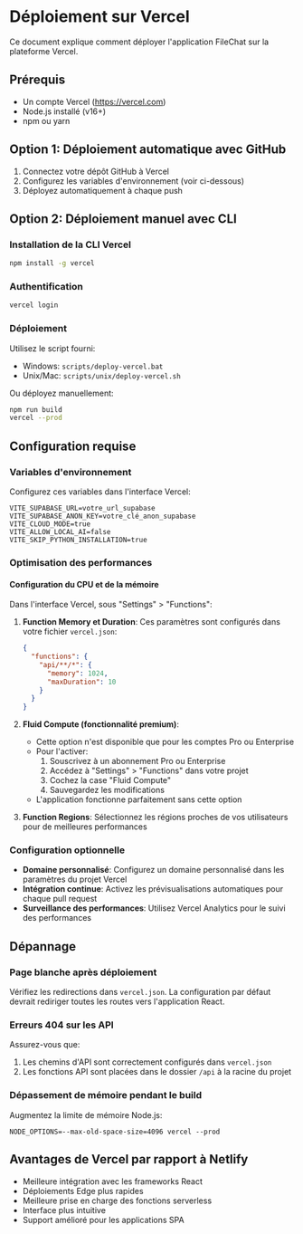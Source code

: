 
# Déploiement sur Vercel

Ce document explique comment déployer l'application FileChat sur la plateforme Vercel.

## Prérequis

- Un compte Vercel (https://vercel.com)
- Node.js installé (v16+)
- npm ou yarn

## Option 1: Déploiement automatique avec GitHub

1. Connectez votre dépôt GitHub à Vercel
2. Configurez les variables d'environnement (voir ci-dessous)
3. Déployez automatiquement à chaque push

## Option 2: Déploiement manuel avec CLI

### Installation de la CLI Vercel

```bash
npm install -g vercel
```

### Authentification

```bash
vercel login
```

### Déploiement

Utilisez le script fourni:
- Windows: `scripts/deploy-vercel.bat`
- Unix/Mac: `scripts/unix/deploy-vercel.sh`

Ou déployez manuellement:
```bash
npm run build
vercel --prod
```

## Configuration requise

### Variables d'environnement

Configurez ces variables dans l'interface Vercel:

```
VITE_SUPABASE_URL=votre_url_supabase
VITE_SUPABASE_ANON_KEY=votre_clé_anon_supabase
VITE_CLOUD_MODE=true
VITE_ALLOW_LOCAL_AI=false
VITE_SKIP_PYTHON_INSTALLATION=true
```

### Optimisation des performances

#### Configuration du CPU et de la mémoire

Dans l'interface Vercel, sous "Settings" > "Functions":

1. **Function Memory et Duration**: Ces paramètres sont configurés dans votre fichier `vercel.json`:
   ```json
   {
     "functions": {
       "api/**/*": {
         "memory": 1024,
         "maxDuration": 10
       }
     }
   }
   ```

2. **Fluid Compute (fonctionnalité premium)**: 
   - Cette option n'est disponible que pour les comptes Pro ou Enterprise
   - Pour l'activer:
     1. Souscrivez à un abonnement Pro ou Enterprise
     2. Accédez à "Settings" > "Functions" dans votre projet
     3. Cochez la case "Fluid Compute"
     4. Sauvegardez les modifications
   - L'application fonctionne parfaitement sans cette option

3. **Function Regions**: Sélectionnez les régions proches de vos utilisateurs pour de meilleures performances

### Configuration optionnelle

- **Domaine personnalisé**: Configurez un domaine personnalisé dans les paramètres du projet Vercel
- **Intégration continue**: Activez les prévisualisations automatiques pour chaque pull request
- **Surveillance des performances**: Utilisez Vercel Analytics pour le suivi des performances

## Dépannage

### Page blanche après déploiement

Vérifiez les redirections dans `vercel.json`. La configuration par défaut devrait rediriger toutes les routes vers l'application React.

### Erreurs 404 sur les API

Assurez-vous que:
1. Les chemins d'API sont correctement configurés dans `vercel.json`
2. Les fonctions API sont placées dans le dossier `/api` à la racine du projet

### Dépassement de mémoire pendant le build

Augmentez la limite de mémoire Node.js:
```
NODE_OPTIONS=--max-old-space-size=4096 vercel --prod
```

## Avantages de Vercel par rapport à Netlify

- Meilleure intégration avec les frameworks React
- Déploiements Edge plus rapides
- Meilleure prise en charge des fonctions serverless
- Interface plus intuitive
- Support amélioré pour les applications SPA
